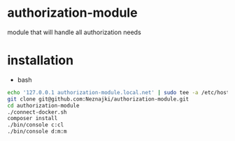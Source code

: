 # authorization-module
module that will handle all authorization needs


# installation
* bash
```bash
echo '127.0.0.1 authorization-module.local.net' | sudo tee -a /etc/hosts
git clone git@github.com:Neznajki/authorization-module.git
cd authorization-module
./connect-docker.sh
composer install
./bin/console c:cl
./bin/console d:m:m
```
